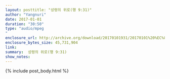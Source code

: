 ```yaml
---
layout: posttitle: "성령의 위로(행 9:31)"
author: "Yangnuri"
date: 2017-01-01
duration: "30:50"
type: "audio/mpeg
"
enclosure_url: http://archive.org/download/20170101931/20170101%20%EC%84%B1%EB%A0%B9%EC%9D%98%20%EC%9C%84%EB%A1%9C(%ED%96%899;31).mp3
enclosure_bytes_size: 45,731,904       
link:                                                                                                                                        youtube:    http://cafe.daum.net/yangnuri-ch/Ww8v/100
summary:  성령의 위로(행 9:31)
show_notes:
---
```

{% include post_body.html %}
